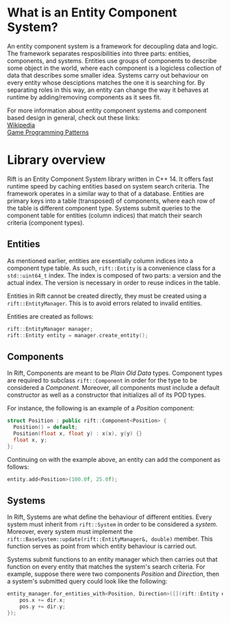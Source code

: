 # What is an Entity Component System?
An entity component system is a framework for decoupling data and logic. The framework separates resposibilities into three parts: entities, components, and systems. Entities use groups of components to describe some object in the world, where each component is a logicless collection of data that describes some smaller idea. Systems carry out behaviour on every entity whose desciptions matches the one it is searching for. By separating roles in this way, an entity can change the way it behaves at runtime by adding/removing components as it sees fit. 

For more information about entity component systems and component based design in general, check out these links:  
[Wikipedia](https://en.wikipedia.org/wiki/Entity%E2%80%93component%E2%80%93system)  
[Game Programming Patterns](http://gameprogrammingpatterns.com/component.html)

# Library overview
Rift is an Entity Component System library written in C++ 14. It offers fast runtime speed by caching entities based on system search criteria. The framework operates in a similar way to that of a database. Entities are primary keys into a table (transposed) of components, where each row of the table is different component type. Systems submit queries to the component table for entities (column indices) that match their search criteria (component types). 

## Entities
As mentioned earlier, entities are essentially column indices into a component type table. As such, `rift::Entity` is a convenience class for a `std::uint64_t` index. The index is composed of two parts: a version and the actual index. The version is necessary in order to reuse indices in the table. 

Entities in Rift cannot be created directly, they must be created using a `rift::EntityManager`. This is to avoid errors related to invalid entities.

Entities are created as follows:
```cpp
rift::EntityManager manager;
rift::Entity entity = manager.create_entity();
```

## Components 
In Rift, Components are meant to be *Plain Old Data* types. Component types are required to subclass `rift::Component` in order for the type to be considered a *Component*. Moreover, all components must include a default constructor as well as a constructor that initializes all of its POD types. 

For instance, the following is an example of a *Position* component:
```cpp
struct Position : public rift::Component<Position> {
  Position() = default;
  Position(float x, float y) : x(x), y(y) {}
  float x, y;
};
```

Continuing on with the example above, an entity can add the component as follows:
```cpp
entity.add<Position>(100.0f, 25.0f);
```

## Systems
In Rift, Systems are what define the behaviour of different entities.
Every system must inherit from `rift::System` in order to be considered a *system*. Moreover, every system must implement the `rift::BaseSystem::update(rift::EntityManager&, double)` member. This function serves as point from which entity behaviour is carried out. 

Systems submit functions to an entity manager which then carries out that function on every entity that matches the system's search criteria. 
For example, suppose there were two components *Position* and *Direction*, then a system's submitted query could look like the following:
```cpp
entity_manager.for_entities_with<Position, Direction>([](rift::Entity entity, Position& pos, Direction& dir){
    pos.x += dir.x;
    pos.y += dir.y;
});
```

